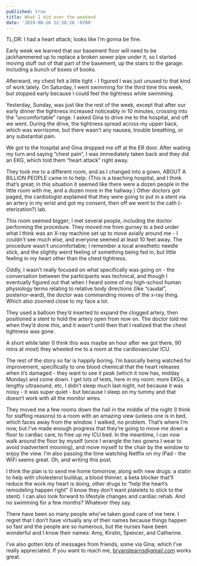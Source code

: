 ```yaml
---
published: true
title: What I did over the weekend
date: '2019-08-26 12:38:26 -0700'
---
```


TL;DR: I had a heart attack; looks like I’m gonna be fine.

Early week we learned that our basement floor will need to be jackhammered up to replace a broken sewer pipe under it, so I started moving stuff out of that part of the basement, up the stairs to the garage. Including a bunch of boxes of books.

Afterward, my chest felt a little tight - I figured I was just unused to that kind of work lately. On Saturday, I went swimming for the third time this week, but stopped early because I could feel the tightness while swimming.

Yesterday, Sunday, was just like the rest of the week, except that after our early dinner the tightness increased noticeably in 10 minutes, crossing into the “uncomfortable” range. I asked Gina to drive me to the hospital, and off we went. During the drive, the tightness spread across my upper back, which was worrisome, but there wasn’t any nausea, trouble breathing, or any substantial pain.

We got to the hospital and Gina dropped me off at the ER door. After waiting my turn and saying “chest pain”, I was immediately taken back and they did an EKG, which told them “heart attack” right away.

They took me to a different room, and as I changed into a gown, ABOUT A BILLION PEOPLE came in to help. (This is a teaching hospital, and I think that’s great; in this situation it seemed like there were a dozen people in the little room with me, and a dozen more in the hallway.) Other doctors got paged, the cardiologist explained that they were going to put in a stent via an artery in my wrist and got my consent, then off we went to the cath (-eterization?) lab.

This room seemed bigger; I met several people, including the doctor performing the procedure. They moved me from gurney to a bed under what I think was an X-ray machine set up to move axially around me - I couldn’t see much else, and everyone seemed at least 10 feet away. The procedure wasn’t uncomfortable; I remember a local anesthetic needle stick, and the slightly weird feeling of something being fed in, but little feeling in my heart other than the chest tightness.

Oddly, I wasn’t really focused on what specifically was going on - the conversation between the participants was technical, and though I eventually figured out that when I heard some of my high-school human physiology terms relating to relative body directions (like “caudal”, posterior-ward), the doctor was commanding moves of the x-ray thing. Which also zoomed close to my face a lot.
 
They used a balloon they’d inserted to expand the clogged artery, then positioned a stent to hold the artery open from now on. The doctor told me when they’d done this, and it wasn’t until then that I realized that the chest tightness was gone.

A short while later (I think this was maybe an hour after we got there, 90 mins at most) they wheeled me to a room at the cardiovascular ICU.

The rest of the story so far is happily boring. I’m basically being watched for improvement, specifically to one blood chemical that the heart releases when it’s damaged - they want to see it peak (which it now has, midday Monday) and come down. I get lots of tests, here in my room: more EKGs, a lengthy ultrasound, etc. I didn’t sleep much last night, not because it was noisy - it was super quiet - but because I sleep on my tummy and that doesn’t work with all the monitor wires.

They moved me a few rooms down the hall in the middle of the night (I think for staffing reasons) to a room with an amazing view (unless one is in bed, which faces away from the window. I walked, no problem. That’s where I’m now, but I’ve made enough progress that they’re going to move me down a floor to cardiac care, to free up my ICU bed. In the meantime, I can now walk around the floor by myself (once I wrangle the two gowns I wear to avoid inadvertent mooning), and move myself to the chair by the window to enjoy the view. I’m also passing the time watching Netflix on my iPad - the WiFi seems great. Oh, and writing this post.

I think the plan is to send me home tomorrow, along with new drugs: a statin to help with cholesterol buildup, a blood thinner, a beta blocker that’ll reduce the work my heart is doing, other drugs to “help the heart’s remodeling happen right” (I know they don’t want platelets to stick to the stent). I can also look forward to lifestyle changes and cardiac rehab. And no swimming for a few months? Whatever they say.

There have been so many people who’ve taken good care of me here. I regret that I don’t have virtually any of their names because things happen so fast and the people are so numerous, but the nurses have been wonderful and I know their names: Amy, Kirstin, Spencer, and Catherine.

I’ve also gotten lots of messages from friends, some via Gina, which I’ve really appreciated. If you want to reach me, bryanstearns@gmail.com works great.

